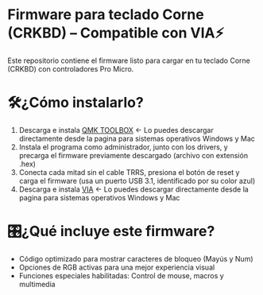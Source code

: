 # Firmware para teclado Corne (CRKBD) – Compatible con VIA⚡
Este repositorio contiene el firmware listo para cargar en tu teclado Corne (CRKBD) con controladores Pro Micro.

# 🛠️¿Cómo instalarlo?
1. Descarga e instala [ QMK TOOLBOX](https://qmk.fm/toolbox) <- Lo puedes descargar directamente desde la pagina para sistemas operativos Windows y Mac 
2. Instala el programa como administrador, junto con los drivers, y precarga el firmware previamente descargado (archivo con extensión .hex)
3. Conecta cada mitad sin el cable TRRS, presiona el botón de reset y carga el firmware (usa un puerto USB 3.1, identificado por su color azul)
4. Descarga e instala [VIA](https://github.com/the-via/releases/releases) <- Lo puedes descargar directamente desde la pagina para sistemas operativos Windows y Mac

  
# 🎛️¿Qué incluye este firmware? 
- Código optimizado para mostrar caracteres de bloqueo (Mayús y Num)
- Opciones de RGB activas para una mejor experiencia visual
- Funciones especiales habilitadas: Control de mouse, macros y multimedia

